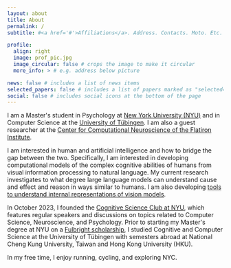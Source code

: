```yaml
---
layout: about
title: About
permalink: /
subtitle: #<a href='#'>Affiliations</a>. Address. Contacts. Moto. Etc.

profile:
  align: right
  image: prof_pic.jpg
  image_circular: false # crops the image to make it circular
  more_info: > # e.g. address below picture

news: false # includes a list of news items
selected_papers: false # includes a list of papers marked as "selected={true}"
social: false # includes social icons at the bottom of the page
---
```


<!-- 
## Instructions:

Write your biography here. Tell the world about yourself. Link to your favorite [subreddit](http://reddit.com). You can put a picture in, too. The code is already in, just name your picture `prof_pic.jpg` and put it in the `img/` folder.

Put your address / P.O. box / other info right below your picture. You can also disable any of these elements by editing `profile` property of the YAML header of your `_pages/about.md`. Edit `_bibliography/papers.bib` and Jekyll will render your [publications page](/al-folio/publications/) automatically.

Link to your social media connections, too. This theme is set up to use [Font Awesome icons](https://fontawesome.com/) and [Academicons](https://jpswalsh.github.io/academicons/), like the ones below. Add your Facebook, Twitter, LinkedIn, Google Scholar, or just disable all of them. 
-->

I am a Master's student in Psychology at [New York University (NYU)](https://www.nyu.edu/) and in Computer Science at the [University of Tübingen](https://uni-tuebingen.de/en/). I am also a guest researcher at the [Center for Computational Neuroscience of the Flatiron Institute](https://www.simonsfoundation.org/flatiron/center-for-computational-neuroscience/).

I am interested in human and artificial intelligence and how to bridge the gap between the two. Specifically, I am interested in developing computational models of the complex cognitive abilities of humans from visual information processing to natural language. My current research investigates to what degree large language models can understand cause and effect and reason in ways similar to humans. I am also developing [tools to understand internal representations of vision models](https://github.com/plenoptic-org/plenoptic).

In October 2023, I founded the [Cognitive Science Club at NYU](https://haannaa.notion.site/Cognitive-Science-Club-NYU-b96d8d3c5a9b473f8afd7872a2bcae14), which features regular speakers and discussions on topics related to Computer Science, Neuroscience, and Psychology. Prior to starting my Master's degree at NYU on a [Fulbright scholarship](https://www.fulbrightprogram.org/), I studied Cognitive and Computer Science at the University of Tübingen with semesters abroad at National Cheng Kung University, Taiwan and Hong Kong University (HKU). 

In my free time, I enjoy running, cycling, and exploring NYC.
